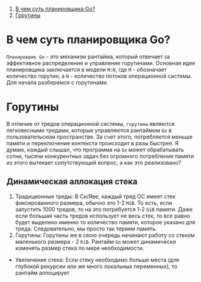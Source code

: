 1. [В чем суть планировщика Go?](#в-чем-суть-планировщика-go)
2. [Горутины](#горутины)

# В чем суть планировщика Go?
`Планировшик Go` - это механизм рантайма, который отвечает за эффективное распределение и управление горутинами.
Основная идея планировщика заключается в модели `M:N`, где `M` - обозначает количество горутин, а `N` - количество потоков операционной системы. Для начала разберемся с горутинами.

# Горутины
В отличие от тредов операционной системы, `горутины` являются легковесными тредами, которые управляются рантаймом `Go` в пользовательском пространстве. За счет этого, потребляется меньше памяти и переключение контекста происходит в разы быстрее. 
Я думаю, каждый слышал, что программа на `Go` может обрабатывать сотни, тысячи  конкурентных задач без огромного потребления памяти из этого вытекает сопутствующий вопрос, а как это реализовано? 
## Динамическая аллокация стека
1) Традиционные треды: В Си/Яве, каждый тред ОС имеет стек фиксированного размера, обычно это 1-2 `MiB`. То есть, если запустить 1000 тредов, то на это потребуется 1-2 `GiB` памяти. Даже если большая часть тредов использует не весь стек, то все равно будет выделено именно то количество памяти, которое указано для треда. Следовательно, мы просто так теряем память.
2) Горутины: Горутины же в свою очередь начинают работу со стеком маленького размера - 2 `KiB`. Рантайм `Go` может динамически изменять размер стека по мере необходимости.
* Увеличение стека: Если стеку необходимо больше места (для глубокой рекурсии или же много локальных переменных), то рантайм аллоцирует 